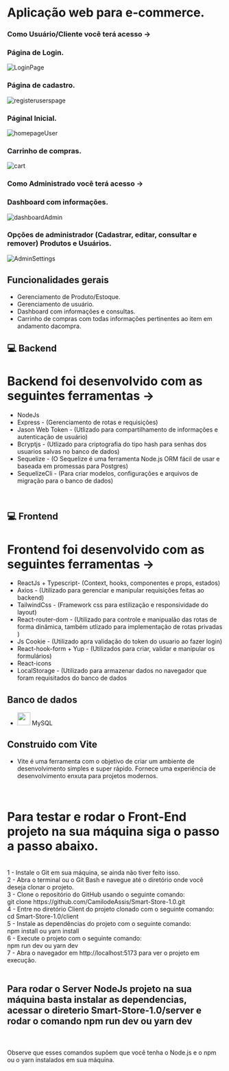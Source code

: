 # Aplicação web para e-commerce.

### Como Usuário/Cliente você terá acesso ->

### Página de Login.
![LoginPage](https://user-images.githubusercontent.com/82123987/217118423-6ccfabde-2936-46ed-8af3-4ade2acac5d4.png)
### Página de cadastro.
![registeruserspage](https://user-images.githubusercontent.com/82123987/217118424-3ca6f20b-1691-4ddd-a216-a55c3e8de112.png)
### Páginal Inicial.
![homepageUser](https://user-images.githubusercontent.com/82123987/217118415-0cfb4dbb-bd35-47f2-9f73-fda84a1458c5.png)
### Carrinho de compras.
![cart](https://user-images.githubusercontent.com/82123987/217118411-c4dd16f4-8cd2-44f6-9e88-dda11a5d0b8b.png)

### Como Administrado você terá acesso ->

### Dashboard com informações.
![dashboardAdmin](https://user-images.githubusercontent.com/82123987/217118412-102ed465-fef1-4bda-b0ac-9d3b60c179c4.png)
### Opções de administrador (Cadastrar, editar, consultar e remover) Produtos e Usuários. 
![AdminSettings](https://user-images.githubusercontent.com/82123987/217118408-779dbbc7-4b74-47e3-b8ea-cbddecd5c616.png)


## Funcionalidades gerais

* Gerenciamento de Produto/Estoque.
* Gerenciamento de usuário.
* Dashboard com informações e consultas.
* Carrinho de compras com todas informações pertinentes ao item em andamento dacompra.


## 💻 Backend </br>

# Backend foi desenvolvido com as seguintes ferramentas -> 
* NodeJs
* Express - (Gerenciamento de rotas e requisições)
* Jason Web Token - (Utlizado para compartilhamento de informações e autenticação de usuário) </br>
* Bcryptjs - (Utlizado para criptografia do tipo hash para senhas dos usuarios salvas no banco de dados) </br>
* Sequelize -  (O Sequelize é uma ferramenta Node.js ORM fácil de usar e baseada em promessas para Postgres) </br>
* SequelizeCli - (Para criar modelos, configurações e arquivos de migração para o banco de dados) </br>

</br>

## 💻 Frontend</br>
# Frontend foi desenvolvido com as seguintes ferramentas -> 
* ReactJs + Typescript- (Context, hooks, componentes e props, estados)</br>
* Axios - (Utilizado para gerenciar e manipular requisições feitas ao backend)</br>
* TailwindCss - (Framework css para estilização e responsividade do layout)</br>
* React-router-dom - (Utilizado para controle e manipualão das rotas de forma dinâmica, também utlizado para implementação de rotas privadas )</br>
* Js Cookie - (Utilizado apra validação do token do usuario ao fazer login)</br>
* React-hook-form + Yup - (Utilizados para criar, validar e manipular os formulários) </br>
* React-icons
* LocalStorage - (Utilizado para armazenar dados no navegador  que foram requisitados do banco de dados

##  Banco de dados 
* <img src="https://cdn.jsdelivr.net/gh/devicons/devicon/icons/mysql/mysql-original.svg" hight="30px" width="30px"> MySQL
 

## Construido com Vite
* Vite é uma ferramenta com o objetivo de criar um ambiente de desenvolvimento simples e super rápido. Fornece uma experiência de desenvolvimento enxuta para projetos modernos.
</br> 

# Para testar e rodar o Front-End projeto na sua máquina siga o passo a passo abaixo. 
</br>
 1 - Instale o Git em sua máquina, se ainda não tiver feito isso.</br>
 2 - Abra o terminal ou o Git Bash e navegue até o diretório onde você deseja clonar o projeto.</br>
3 - Clone o repositório do GitHub usando o seguinte comando:</br>
 git clone https://github.com/CamilodeAssis/Smart-Store-1.0.git</br>
 4 - Entre no diretório Client do projeto clonado com o seguinte comando:</br>
 cd Smart-Store-1.0/client</br>
 5 - Instale as dependências do projeto com o seguinte comando:</br>
 npm install ou yarn install</br>
6 - Execute o projeto com o seguinte comando:</br>
 npm run dev ou yarn dev</br>
7 - Abra o navegador em http://localhost:5173 para ver o projeto em execução.</br>
</br>

## Para rodar o Server NodeJs projeto na sua máquina basta instalar as dependencias, acessar o direterio Smart-Store-1.0/server e rodar o comando npm run dev ou yarn dev
</br>
</br>
Observe que esses comandos supõem que você tenha o Node.js e o npm ou o yarn instalados em sua máquina.
